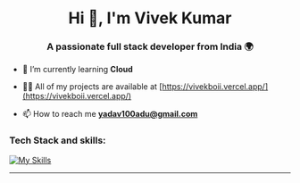 <h1 align="center">Hi 👋, I'm Vivek Kumar</h1>
<h3 align="center">A passionate full stack developer from India 🌍</h3>

- 🌱 I’m currently learning **Cloud**

- 👨‍💻 All of my projects are available at [https://vivekboii.vercel.app/](https://vivekboii.vercel.app/)

- 📫 How to reach me **yadav100adu@gmail.com**

<h3>Tech Stack and skills:</h3>

[![My Skills](https://skillicons.dev/icons?i=js,html,css,gcp,c,cpp,bootstrap,express,linux,materialui,mongodb,nodejs,postman,react,redux,sass,tailwind,vercel)](https://skillicons.dev)

---

<!-- Proudly created with GPRM ( https://gprm.itsvg.in ) -->


<img src="https://user-images.githubusercontent.com/59575502/127335603-f2ca1bc8-1fdc-4bd6-8dd6-66358fb089a4.png" alt=""/>
